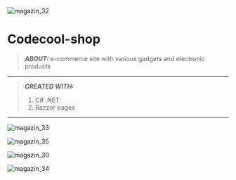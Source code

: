 
![magazin_32](https://user-images.githubusercontent.com/79155265/160101981-eb197f99-7964-41f4-a621-d3a61ca4e02a.png)

# Codecool-shop
 >**_ABOUT:_** e-commerce site with various gadgets and electronic products 
 
 -------------
 
  >**_CREATED WITH:_**
  >1. C# .NET
  >2. Razzor pages
  
  -------------
  
![magazin_33](https://user-images.githubusercontent.com/79155265/160103677-234834bd-1d49-4340-b5bf-c930863e84ab.png)

![magazin_35](https://user-images.githubusercontent.com/79155265/160103486-cd71ce98-bb18-43ef-92d0-2c64bb3bc1b6.png)

![magazin_30](https://user-images.githubusercontent.com/79155265/160103154-24d6a4a0-1931-4c49-b4dc-9dba4d2ffe6a.png)

![magazin_34](https://user-images.githubusercontent.com/79155265/160103717-a9a840b2-d3ec-442a-a8e9-9840799e1b4d.png)
